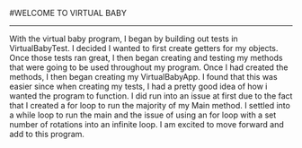 #WELCOME TO VIRTUAL BABY
_________________________

With the virtual baby program, I began by building out tests in VirtualBabyTest. I decided I wanted to first create getters for my objects. Once those tests ran great, I then 
began creating and testing my methods that were going to be used throughout my program. Once I had created the methods, I then began creating my VirtualBabyApp. I found that 
this was easier since when creating my tests, I had a pretty good idea of how i wanted the program to function. I did run into an issue at first due to the fact that I created 
a for loop to run the majority of my Main method. I settled into a while loop to run the main and the issue of using an for loop with a set number of rotations into an infinite 
loop. I am excited to move forward and add to this program. 